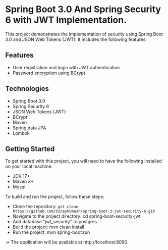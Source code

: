 # Spring Boot 3.0 And Spring Security 6 with JWT Implementation.
This project demonstrates the implementation of security using Spring Boot 3.0 and JSON Web Tokens (JWT). It includes the following features:

## Features
* User registration and login with JWT authentication
* Password encryption using BCrypt

## Technologies
* Spring Boot 3.0
* Spring Security 6
* JSON Web Tokens (JWT)
* BCrypt
* Maven
* Spring data JPA
* Lombok
 
## Getting Started
To get started with this project, you will need to have the following installed on your local machine:

* JDK 17+
* Maven 3+
* Mysql


To build and run the project, follow these steps:

* Clone the repository: `git clone https://github.com/VinaykUmesh/spring-boot-3-jwt-security-6.git`
* Navigate to the project directory: cd spring-boot-security-jwt
* Add database "jwt_security" to postgres 
* Build the project: mvn clean install
* Run the project: mvn spring-boot:run 

-> The application will be available at http://localhost:8090.
